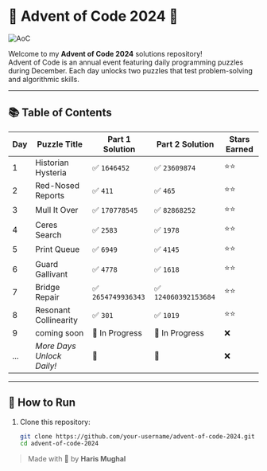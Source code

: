 # 🎄 Advent of Code 2024 🎄

<img src="https://wp.technologyreview.com/wp-content/uploads/2021/12/aoc-santa-hat.gif?w=400" alt="AoC" align="">

<br />

Welcome to my **Advent of Code 2024** solutions repository!  
Advent of Code is an annual event featuring daily programming puzzles during December. Each day unlocks two puzzles that test problem-solving and algorithmic skills.

---

## 📚 Table of Contents

| Day | Puzzle Title              | Part 1 Solution    | Part 2 Solution      | Stars Earned |
| --- | ------------------------- | ------------------ | -------------------- | ------------ |
| 1   | Historian Hysteria        | ✅ `1646452`       | ✅ `23609874`        | ⭐⭐         |
| 2   | Red-Nosed Reports         | ✅ `411`           | ✅ `465`             | ⭐⭐         |
| 3   | Mull It Over              | ✅ `170778545`     | ✅ `82868252`        | ⭐⭐         |
| 4   | Ceres Search              | ✅ `2583`          | ✅ `1978`            | ⭐⭐         |
| 5   | Print Queue               | ✅ `6949`          | ✅ `4145`            | ⭐⭐         |
| 6   | Guard Gallivant           | ✅ `4778`          | ✅ `1618`            | ⭐⭐         |
| 7   | Bridge Repair             | ✅ `2654749936343` | ✅ `124060392153684` | ⭐⭐         |
| 8   | Resonant Collinearity     | ✅ `301`           | ✅ `1019`            | ⭐⭐         |
| 9   | coming soon               | 🚧 In Progress     | 🚧 In Progress       | ❌           |
| ... | _More Days Unlock Daily!_ | 🚧                 | 🚧                   | ❌           |

---

## 🚀 How to Run

1. Clone this repository:
    ```bash
    git clone https://github.com/your-username/advent-of-code-2024.git
    cd advent-of-code-2024
    ```

> Made with 🤍 by **Haris Mughal**
